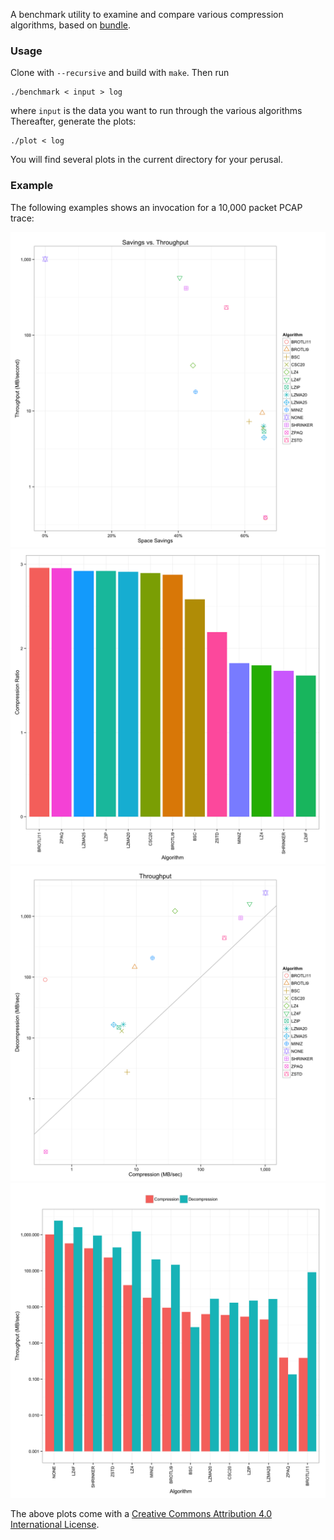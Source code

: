 A benchmark utility to examine and compare various compression algorithms,
based on [bundle](https://github.com/r-lyeh/bundle).

### Usage

Clone with `--recursive` and build with `make`. Then run

    ./benchmark < input > log

where `input` is the data you want to run through the various algorithms
Thereafter, generate the plots:

    ./plot < log

You will find several plots in the current directory for your perusal.

### Example

The following examples shows an invocation for a 10,000 packet PCAP trace:

![Tradeoff](screenshots/tradeoff.png)
![Compression Ratio](screenshots/compression-ratio.png)
![Throughput Scatterplot](screenshots/throughput-scatter.png)
![Throughput Barplot](screenshots/throughput-bars.png)

The above plots come with a [Creative Commons Attribution 4.0 International
License](http://creativecommons.org/licenses/by/4.0/).
